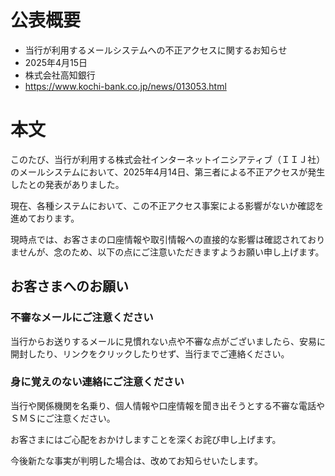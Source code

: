 # 公表概要
- 当行が利用するメールシステムへの不正アクセスに関するお知らせ
- 2025年4月15日
- 株式会社高知銀行
- https://www.kochi-bank.co.jp/news/013053.html

# 本文
このたび、当行が利用する株式会社インターネットイニシアティブ（ＩＩＪ社）のメールシステムにおいて、2025年4月14日、第三者による不正アクセスが発生したとの発表がありました。

現在、各種システムにおいて、この不正アクセス事案による影響がないか確認を進めております。

現時点では、お客さまの口座情報や取引情報への直接的な影響は確認されておりませんが、念のため、以下の点にご注意いただきますようお願い申し上げます。

## お客さまへのお願い
### 不審なメールにご注意ください
当行からお送りするメールに見慣れない点や不審な点がございましたら、安易に開封したり、リンクをクリックしたりせず、当行までご連絡ください。

### 身に覚えのない連絡にご注意ください
当行や関係機関を名乗り、個人情報や口座情報を聞き出そうとする不審な電話やＳＭＳにご注意ください。

お客さまにはご心配をおかけしますことを深くお詫び申し上げます。

今後新たな事実が判明した場合は、改めてお知らせいたします。
